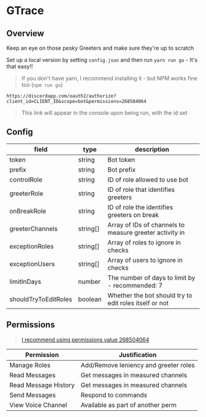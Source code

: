 # GTrace

## Overview

Keep an eye on those pesky Greeters and make sure they're up to scratch

Set up a local version by setting `config.json` and then run `yarn run go` - It's that easy!!

> If you don't have yarn, I recommend installing it - but NPM works fine too (`npm run go`)

`https://discordapp.com/oauth2/authorize?client_id=CLIENT_ID&scope=bot&permissions=268504064`

> This link will appear in the console upon being run, with the id set

## Config

| field                | type     | description                                             |
| -------------------- | -------- | ------------------------------------------------------- |
| token                | string   | Bot token                                               |
| prefix               | string   | Bot prefix                                              |
| controlRole          | string   | ID of role allowed to use bot                           |
| greeterRole          | string   | ID of role that identifies greeters                     |
| onBreakRole          | string   | ID of role the identifies greeters on break             |
| greeterChannels      | string[] | Array of IDs of channels to measure greeter activity in |
| exceptionRoles       | string[] | Array of roles to ignore in checks                      |
| exceptionUsers       | string[] | Array of users to ignore in checks                      |
| limitInDays          | number   | The number of days to limit by - recommended: 7         |
| shouldTryToEditRoles | boolean  | Whether the bot should try to edit roles itself or not  |

## Permissions

> [I recommend using permissions value 268504064](https://discordapi.com/permissions.html#268504064)

| Permission           | Justification                         |
| -------------------- | ------------------------------------- |
| Manage Roles         | Add/Remove leniency and greeter roles |
| Read Messages        | Get messages in measured channels     |
| Read Message History | Get messages in measured channels     |
| Send Messages        | Respond to commands                   |
| View Voice Channel   | Available as part of another perm     |
